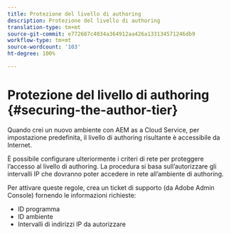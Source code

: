 ```yaml
---
title: Protezione del livello di authoring
description: Protezione del livello di authoring
translation-type: tm+mt
source-git-commit: e772687c4034a364912aa426a133134571246db9
workflow-type: tm+mt
source-wordcount: '103'
ht-degree: 100%

---
```



# Protezione del livello di authoring {#securing-the-author-tier}

Quando crei un nuovo ambiente con AEM as a Cloud Service, per impostazione predefinita, il livello di authoring risultante è accessibile da Internet.

È possibile configurare ulteriormente i criteri di rete per proteggere l’accesso al livello di authoring. La procedura si basa sull’autorizzare gli intervalli IP che dovranno poter accedere in rete all’ambiente di authoring.

Per attivare queste regole, crea un ticket di supporto (da Adobe Admin Console) fornendo le informazioni richieste:
- ID programma
- ID ambiente
- Intervalli di indirizzi IP da autorizzare